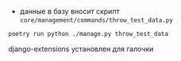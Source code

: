 

- данные в базу вносит скрипт `core/management/commands/throw_test_data.py`
```bash
poetry run python ./manage.py throw_test_data
```
django-extensions установлен для галочки
